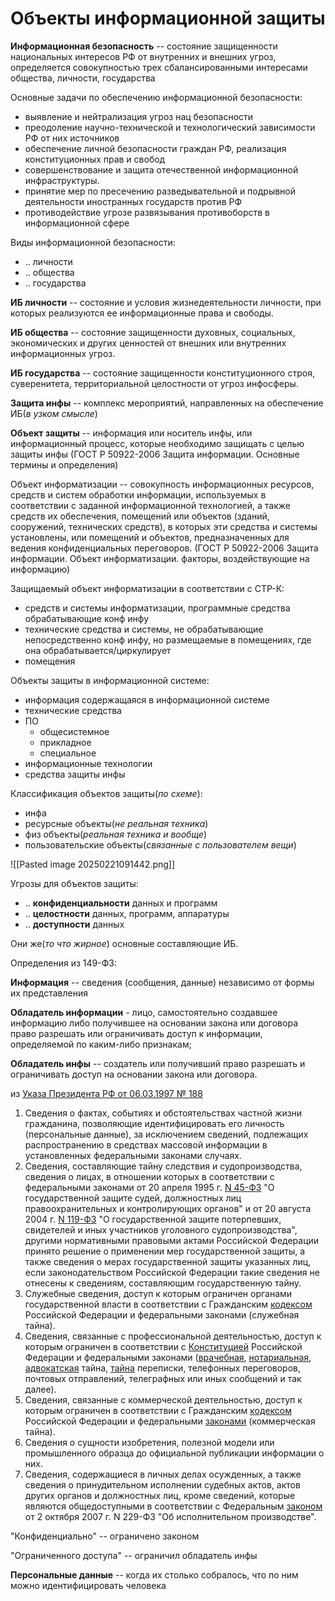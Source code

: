 # Объекты информационной защиты

**Информационная безопасность** -- состояние защищенности национальных интересов РФ от внутренних и внешних угроз, определяется совокупностью трех сбалансированными интересами общества, личности, государства

Основные задачи по обеспечению информационной безопасности:
+ выявление и нейтрализация угроз нац безопасности
+ преодоление научно-технической и технологический зависимости РФ от них источников
+ обеспечение личной безопасности граждан РФ, реализация конституционных прав и свобод
+ совершенствование и защита отечественной информационной инфраструктуры.
+ принятие мер по пресечению разведывательной и подрывной деятельности иностранных государств против РФ
+ противодействие угрозе развязывания противоборств в информационной сфере

Виды информационной безопасности:
+ .. личности
+ .. общества
+ .. государства

**ИБ личности** -- состояние и условия жизнедеятельности личности, при которых реализуются ее информационные права и свободы.

**ИБ общества** -- состояние защищенности духовных, социальных, экономических и других ценностей от внешних или внутренних информационных угроз.

**ИБ государства** -- состояние защищенности конституционного строя, суверенитета, территориальной целостности от угроз инфосферы.


**Защита инфы** -- комплекс мероприятий, направленных на обеспечение ИБ(*в узком смысле*)

**Объект защиты** -- информация или носитель инфы, или информационный процесс, которые необходимо защищать с целью защиты инфы
(ГОСТ Р 50922-2006 Защита информации. Основные термины и определения)

Объект информатизации -- совокупность информационных ресурсов, средств и систем обработки информации, используемых в соответствии с заданной информационной технологией, а также средств их обеспечения, помещений или объектов (зданий, сооружений, технических средств), в которых эти средства и системы установлены, или помещений и объектов, предназначенных для ведения конфиденциальных переговоров.
(ГОСТ Р 50922-2006 Защита информации. Объект информатизации. факторы, воздействующие на информацию)



Защищаемый объект информатизации в соответствии с СТР-К:
+ средств и системы информатизации, программные средства обрабатывающие конф инфу
+ технические средства и системы, не обрабатывающие непосредственно конф инфу, но размещаемые в помещениях, где она обрабатывается/циркулирует
+ помещения

 Объекты защиты в информационной системе:
 + информация содержащаяся в информационной системе
 + технические средства
 + ПО
	 + общесистемное
	 + прикладное
	 + специальное
+ информационные технологии
+ средства защиты инфы

Классификация объектов защиты(*по схеме*):
+ инфа
+ ресурсные объекты(*не реальная техника*)
+ физ объекты(*реальная техника и вообще*)
+ пользовательские объекты(*связанные с пользователем вещи*)

![[Pasted image 20250221091442.png]]

Угрозы для объектов защиты:
+ .. **конфиденциальности** данных и программ
+ .. **целостности** данных, программ, аппаратуры
+ .. **доступности** данных

Они же(*то что жирное*) основные составляющие ИБ.

Определения из 149-ФЗ:

**Информация** -- сведения (сообщения, данные) независимо от формы их представления

**Обладатель информации** - лицо, самостоятельно создавшее информацию либо получившее на основании закона или договора право разрешать или ограничивать доступ к информации, определяемой по каким-либо признакам;

**Обладатель инфы** -- создатель или получивший право разрешать и ограничивать доступ на основании закона или договора.

из [Указа Президента РФ от 06.03.1997 № 188](https://www.consultant.ru/document/cons_doc_LAW_13532/)
1. Сведения о фактах, событиях и обстоятельствах частной жизни гражданина, позволяющие идентифицировать его личность (персональные данные), за исключением сведений, подлежащих распространению в средствах массовой информации в установленных федеральными законами случаях.
2. Сведения, составляющие тайну следствия и судопроизводства, сведения о лицах, в отношении которых в соответствии с федеральными законами от 20 апреля 1995 г. [N 45-ФЗ](https://www.consultant.ru/document/cons_doc_LAW_465792/d7d4ca0dba6f9882f7fde832c183f10b8f86f8a6/#dst100057) "О государственной защите судей, должностных лиц правоохранительных и контролирующих органов" и от 20 августа 2004 г. [N 119-ФЗ](https://www.consultant.ru/document/cons_doc_LAW_389097/f39c81317cefe51924c1ecc98a5c3decbbac114c/#dst100061) "О государственной защите потерпевших, свидетелей и иных участников уголовного судопроизводства", другими нормативными правовыми актами Российской Федерации принято решение о применении мер государственной защиты, а также сведения о мерах государственной защиты указанных лиц, если законодательством Российской Федерации такие сведения не отнесены к сведениям, составляющим государственную тайну.
3. Служебные сведения, доступ к которым ограничен органами государственной власти в соответствии с Гражданским [кодексом](https://www.consultant.ru/document/cons_doc_LAW_482692/) Российской Федерации и федеральными законами (служебная тайна).
4. Сведения, связанные с профессиональной деятельностью, доступ к которым ограничен в соответствии с [Конституцией](https://www.consultant.ru/document/cons_doc_LAW_2875/2573feee1caecac37c442734e00215bbf1c85248/#dst100094) Российской Федерации и федеральными законами ([врачебная](https://www.consultant.ru/document/cons_doc_LAW_494972/9f906d460f9454a8a0d290738d9fc2798c1e865a/#dst100102), [нотариальная](https://www.consultant.ru/document/cons_doc_LAW_483243/827a0570bc7a51eb7e0951ca313b4b7b629cb94f/#dst58), [адвокатская](https://www.consultant.ru/document/cons_doc_LAW_475266/afe346a9065e891a762908c86e6de63f45533e19/#dst100078) тайна, [тайна](https://www.consultant.ru/document/cons_doc_LAW_483343/2add28425adfc0411d61abad9deab4873e7ad274/#dst100594) переписки, телефонных переговоров, почтовых отправлений, телеграфных или иных сообщений и так далее).
5. Сведения, связанные с коммерческой деятельностью, доступ к которым ограничен в соответствии с Гражданским [кодексом](https://www.consultant.ru/document/cons_doc_LAW_481313/f8743d677137889f4c521c9e3e17a5d837ed54bf/#dst101423) Российской Федерации и федеральными [законами](https://www.consultant.ru/document/cons_doc_LAW_482665/) (коммерческая тайна).
6. Сведения о сущности изобретения, полезной модели или промышленного образца до официальной публикации информации о них.
7. Сведения, содержащиеся в личных делах осужденных, а также сведения о принудительном исполнении судебных актов, актов других органов и должностных лиц, кроме сведений, которые являются общедоступными в соответствии с Федеральным [законом](https://www.consultant.ru/document/cons_doc_LAW_483038/1c194590ac1e7f7d1f67e084b018deaae29bcdef/#dst31) от 2 октября 2007 г. N 229-ФЗ "Об исполнительном производстве".

"Конфиденциально" -- ограничено законом

"Ограниченного доступа" -- ограничил обладатель инфы

**Персональные данные** -- когда их столько собралось, что по ним можно идентифицировать человека